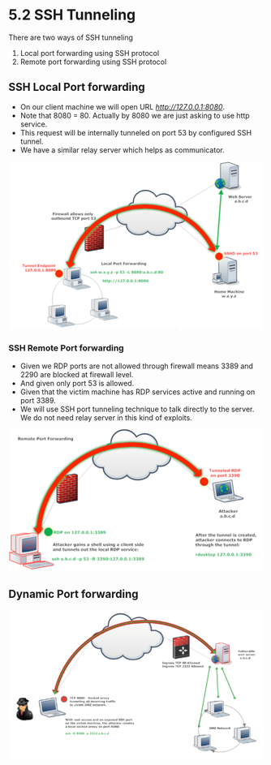 # 5.2 SSH Tunneling

There are two ways of SSH tunneling

1. Local port forwarding using SSH protocol
2. Remote port forwarding using SSH protocol

## SSH Local Port forwarding

* On our client machine we will open URL _http://127.0.0.1:8080_.
* Note that 8080 = 80. Actually by 8080 we are just asking to use http service.
* This request will be internally tunneled on port 53 by configured SSH tunnel.
* We have a similar relay server which helps as communicator.

![](../.gitbook/assets/image%20%287%29.png)

### SSH Remote Port forwarding

* Given we RDP ports are not allowed through firewall means 3389 and 2290 are blocked at firewall level.
* And given only port 53 is allowed.
* Given that the victim machine has RDP services active and running on port 3389.
* We will use SSH port tunneling technique to talk directly to the server. We do not need relay server in this kind of exploits.

![](../.gitbook/assets/image%20%2811%29.png)

## Dynamic Port forwarding

![](../.gitbook/assets/image%20%2813%29.png)

